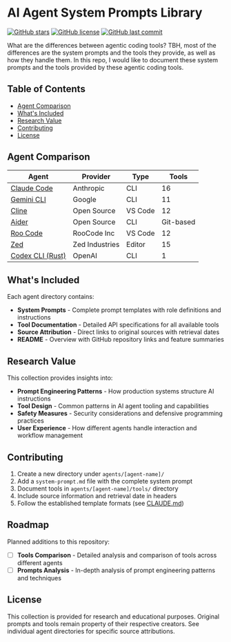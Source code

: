 # AI Agent System Prompts Library

[![GitHub stars](https://img.shields.io/github/stars/tallesborges/agentic-system-prompts?style=flat-square)](https://github.com/tallesborges/agentic-system-prompts/stargazers)
[![GitHub license](https://img.shields.io/github/license/tallesborges/agentic-system-prompts?style=flat-square)](https://github.com/tallesborges/agentic-system-prompts/blob/main/LICENSE)
[![GitHub last commit](https://img.shields.io/github/last-commit/tallesborges/agentic-system-prompts?style=flat-square)](https://github.com/tallesborges/agentic-system-prompts/commits/main)

What are the differences between agentic coding tools? TBH, most of the differences are the system prompts and the tools they provide, as well as how they handle them. In this repo, I would like to document these system prompts and the tools provided by these agentic coding tools.

## Table of Contents

- [Agent Comparison](#agent-comparison)
- [What's Included](#whats-included)
- [Research Value](#research-value)
- [Contributing](#contributing)
- [License](#license)

## Agent Comparison

| Agent | Provider | Type | Tools |
|-------|----------|------|-------|
| [Claude Code](./agents/claude-code/) | Anthropic | CLI | 16 |
| [Gemini CLI](./agents/gemini-cli/) | Google | CLI | 11 |
| [Cline](./agents/cline/) | Open Source | VS Code | 12 |
| [Aider](./agents/aider/) | Open Source | CLI | Git-based |
| [Roo Code](./agents/roo-code/) | RooCode Inc | VS Code | 12 |
| [Zed](./agents/zed/) | Zed Industries | Editor | 15 |
| [Codex CLI (Rust)](./agents/codex-rs/) | OpenAI | CLI | 1 |

## What's Included

Each agent directory contains:
- **System Prompts** - Complete prompt templates with role definitions and instructions
- **Tool Documentation** - Detailed API specifications for all available tools
- **Source Attribution** - Direct links to original sources with retrieval dates
- **README** - Overview with GitHub repository links and feature summaries

## Research Value

This collection provides insights into:
- **Prompt Engineering Patterns** - How production systems structure AI instructions
- **Tool Design** - Common patterns in AI agent tooling and capabilities
- **Safety Measures** - Security considerations and defensive programming practices
- **User Experience** - How different agents handle interaction and workflow management

## Contributing

1. Create a new directory under `agents/[agent-name]/`
2. Add a `system-prompt.md` file with the complete system prompt
3. Document tools in `agents/[agent-name]/tools/` directory
4. Include source information and retrieval date in headers
5. Follow the established template formats (see [CLAUDE.md](./CLAUDE.md))

## Roadmap

Planned additions to this repository:

- [ ] **Tools Comparison** - Detailed analysis and comparison of tools across different agents
- [ ] **Prompts Analysis** - In-depth analysis of prompt engineering patterns and techniques

## License

This collection is provided for research and educational purposes. Original prompts and tools remain property of their respective creators. See individual agent directories for specific source attributions.

